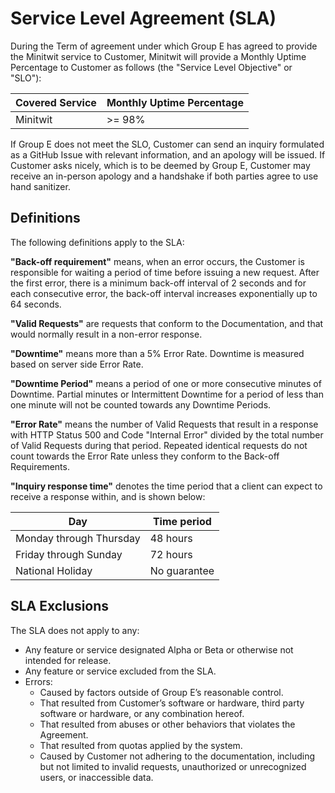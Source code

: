 # Service Level Agreement (SLA)

During the Term of agreement under which Group E has agreed to provide the Minitwit service to Customer, Minitwit will provide a Monthly Uptime Percentage to Customer as follows (the "Service Level Objective" or "SLO"):

| Covered Service | Monthly Uptime Percentage |
| --------------- | ------------------------- |
| Minitwit        | >= 98%                    |

If Group E does not meet the SLO, Customer can send an inquiry formulated as a GitHub Issue with relevant information, and an apology will be issued. If Customer asks nicely, which is to be deemed by Group E, Customer may receive an in-person apology and a handshake if both parties agree to use hand sanitizer.

## Definitions

The following definitions apply to the SLA:

**"Back-off requirement"** means, when an error occurs, the Customer is responsible for waiting a period of time before issuing a new request. After the first error, there is a minimum back-off interval of 2 seconds and for each consecutive error, the back-off interval increases exponentially up to 64 seconds.

**"Valid Requests"** are requests that conform to the Documentation, and that would normally result in a non-error response.

**"Downtime"** means more than a 5% Error Rate. Downtime is measured based on server side Error Rate.

**"Downtime Period"** means a period of one or more consecutive minutes of Downtime. Partial minutes or Intermittent Downtime for a period of less than one minute will not be counted towards any Downtime Periods.

**"Error Rate"** means the number of Valid Requests that result in a response with HTTP Status 500 and Code "Internal Error" divided by the total number of Valid Requests during that period. Repeated identical requests do not count towards the Error Rate unless they conform to the Back-off Requirements.

**"Inquiry response time"** denotes the time period that a client can expect to receive a response within, and is shown below:

| Day                     | Time period  |
| ----------------------- | ------------ |
| Monday through Thursday | 48 hours     |
| Friday through Sunday   | 72 hours     |
| National Holiday        | No guarantee |

## SLA Exclusions

The SLA does not apply to any:
* Any feature or service designated Alpha or Beta or otherwise not intended for release.
* Any feature or service excluded from the SLA.
* Errors: 
  * Caused by factors outside of Group E’s reasonable control.
  * That resulted from Customer’s software or hardware, third party software or hardware, or any combination hereof.
  * That resulted from abuses or other behaviors that violates the Agreement.
  * That resulted from quotas applied by the system.
  * Caused by Customer not adhering to the documentation, including but not limited to invalid requests, unauthorized or unrecognized users, or inaccessible data.